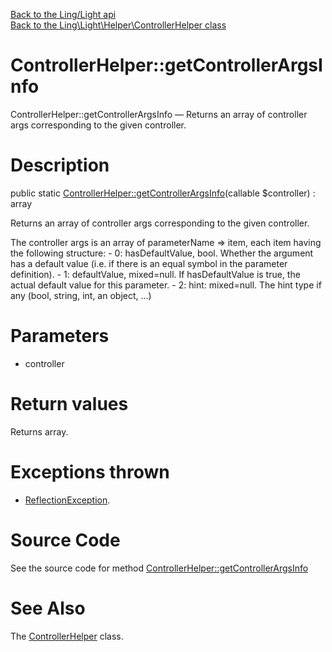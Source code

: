[Back to the Ling/Light api](https://github.com/lingtalfi/Light/blob/master/doc/api/Ling/Light.md)<br>
[Back to the Ling\Light\Helper\ControllerHelper class](https://github.com/lingtalfi/Light/blob/master/doc/api/Ling/Light/Helper/ControllerHelper.md)


ControllerHelper::getControllerArgsInfo
================



ControllerHelper::getControllerArgsInfo — Returns an array of controller args corresponding to the given controller.




Description
================


public static [ControllerHelper::getControllerArgsInfo](https://github.com/lingtalfi/Light/blob/master/doc/api/Ling/Light/Helper/ControllerHelper/getControllerArgsInfo.md)(callable $controller) : array




Returns an array of controller args corresponding to the given controller.

The controller args is an array of parameterName => item,
each item having the following structure:
     - 0: hasDefaultValue, bool. Whether the argument has a default value (i.e. if there is an equal symbol in the parameter definition).
     - 1: defaultValue, mixed=null. If hasDefaultValue is true, the actual default value for this parameter.
     - 2: hint: mixed=null. The hint type if any (bool, string, int, an object, ...)




Parameters
================


- controller

    


Return values
================

Returns array.


Exceptions thrown
================

- [ReflectionException](http://php.net/manual/en/class.reflectionexception.php).&nbsp;







Source Code
===========
See the source code for method [ControllerHelper::getControllerArgsInfo](https://github.com/lingtalfi/Light/blob/master/Helper/ControllerHelper.php#L27-L54)


See Also
================

The [ControllerHelper](https://github.com/lingtalfi/Light/blob/master/doc/api/Ling/Light/Helper/ControllerHelper.md) class.



